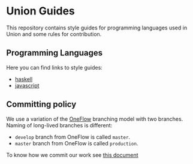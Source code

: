 <!--
 - SPDX-FileCopyrightText: 2021 Union
 -
 - SPDX-License-Identifier: MPL-2.0
 -->

# Union Guides

This repository contains style guides for programming languages used
in Union and some rules for contribution.

## Programming Languages

Here you can find links to style guides:

* [haskell](styles/haskell.md)
* [javascript](styles/javascript.md)

## Committing policy

We use a variation of the [OneFlow](https://www.endoflineblog.com/oneflow-a-git-branching-model-and-workflow) branching model with two branches. Naming of long-lived branches is different:
* `develop` branch from OneFlow is called `master`.
* `master` branch from OneFlow is called `production`.

To know how we commit our work see [this document](commits.md)
